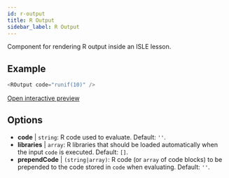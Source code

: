 ```yaml
---
id: r-output
title: R Output
sidebar_label: R Output
---
```


Component for rendering R output inside an ISLE lesson.

## Example

``` js
<ROutput code="runif(10)" />
```

[Open interactive preview](https://isle.heinz.cmu.edu/components/r-output/)

## Options

* __code__ | `string`: R code used to evaluate. Default: `''`.
* __libraries__ | `array`: R libraries that should be loaded automatically when the input `code` is executed. Default: `[]`.
* __prependCode__ | `(string|array)`: R code (or `array` of code blocks) to be prepended to the code stored in `code` when evaluating. Default: `''`.
